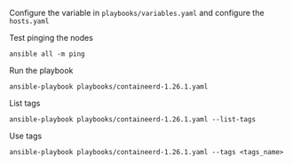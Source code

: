 Configure the variable in `playbooks/variables.yaml` and configure the `hosts.yaml`

Test pinging the nodes
```
ansible all -m ping
```

Run the playbook
```
ansible-playbook playbooks/containeerd-1.26.1.yaml
```

List tags
```
ansible-playbook playbooks/containeerd-1.26.1.yaml --list-tags
```

Use tags
```
ansible-playbook playbooks/containeerd-1.26.1.yaml --tags <tags_name>
```
